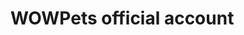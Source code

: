 # WOWPets official account

<!---
WOWPetsCo/WOWPetsCo is a ✨ special ✨ repository because its `README.md` (this file) appears on your GitHub profile.
You can click the Preview link to take a look at your changes.
--->
